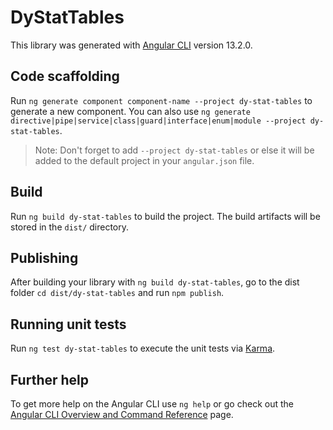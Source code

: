 # DyStatTables

This library was generated with [Angular CLI](https://github.com/angular/angular-cli) version 13.2.0.

## Code scaffolding

Run `ng generate component component-name --project dy-stat-tables` to generate a new component. You can also use `ng generate directive|pipe|service|class|guard|interface|enum|module --project dy-stat-tables`.
> Note: Don't forget to add `--project dy-stat-tables` or else it will be added to the default project in your `angular.json` file. 

## Build

Run `ng build dy-stat-tables` to build the project. The build artifacts will be stored in the `dist/` directory.

## Publishing

After building your library with `ng build dy-stat-tables`, go to the dist folder `cd dist/dy-stat-tables` and run `npm publish`.

## Running unit tests

Run `ng test dy-stat-tables` to execute the unit tests via [Karma](https://karma-runner.github.io).

## Further help

To get more help on the Angular CLI use `ng help` or go check out the [Angular CLI Overview and Command Reference](https://angular.io/cli) page.
